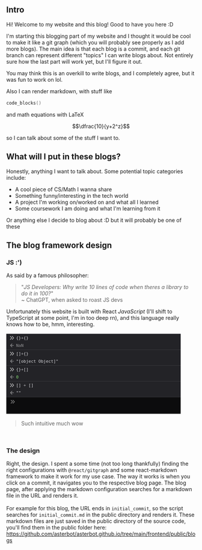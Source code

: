 ## Intro
Hi! Welcome to my website and this blog! Good to have you here :D

I'm starting this blogging part of my website and I thought it would be cool to make it like a git graph (which you will probably see properly as I add more blogs). The main idea is that each blog is a commit, and each git branch can represent different "topics" I can write blogs about. Not entirely sure how the last part will work yet, but I'll figure it out. 

You may think this is an overkill to write blogs, and I completely agree, but it was fun to work on lol.


Also I can render markdown, with stuff like 
```cpp
code_blocks()
```
and math equations with LaTeX
```math
\dfrac{10}{y+2^z}
```

so I can talk about some of the stuff I want to. 

## What will I put in these blogs?
Honestly, anything I want to talk about. Some potential topic categories include:
- A cool piece of CS/Math I wanna share
- Something funny/interesting in the tech world
- A project I'm working on/worked on and what all I learned
- Some coursework I am doing and what I'm learning from it

Or anything else I decide to blog about :D but it will probably be one of these


## The blog framework design
### JS :')
As said by a famous philosopher:
> "*JS Developers: Why write 10 lines of code when theres a library to do it in 100?*" \
> ~ ChatGPT, when asked to roast JS devs

Unfortunately this website is built with React *JavaScript* (I'll shift to TypeScript at some point, I'm in too deep rn), and this language really knows how to be, hmm, interesting. \
\
![](images/image.png)
> Such intuitive much wow

<br/>

### The design

Right, the design. I spent a some time (not too long thankfully) finding the right configurations with `@react/gitgraph` and some react-markdown framework to make it work for my use case. The way it works is when you click on a commit, it navigates you to the respective blog page. The blog page, after applying the markdown configuration searches for a markdown file in the URL and renders it. \
\
For example for this blog, the URL ends in `initial_commit`, so the script searches for `initial_commit.md` in the public directory and renders it. These markdown files are just saved in the public directory of the source code, you'll find them in the public folder here:\
https://github.com/asterbot/asterbot.github.io/tree/main/frontend/public/blogs
